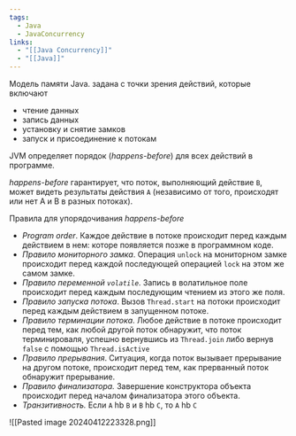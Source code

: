 ```yaml
---
tags:
  - Java
  - JavaConcurrency
links:
  - "[[Java Concurrency]]"
  - "[[Java]]"
---
```

Модель памяти Java. задана с точки зрения действий, которые включают
- чтение данных
- запись данных
- установку и снятие замков
- запуск и присоединение к потокам

JVM определяет порядок (*happens-before*) для всех действий в программе.

*happens-before* гарантирует, что поток, выполняющий действие `B`, может видеть результаты действия `A` (независимо от того, происходят или нет A и B в разных потоках).

Правила для упорядочивания *happens-before*
- *Program order*. Каждое действие в потоке происходит перед каждым действием в нем: которе появляется позже в программном коде.
- *Правило мониторного замка*. Операция `unlock` на мониторном замке происходит перед каждой последующей операцией `lock` на этом же самом замке.
- *Правило переменной `volatile`*. Запись в волатильное поле происходит перед каждым последующим чтением из этого же поля.
- *Правило запуска потока*. Вызов `Thread.start` на потоки происходит перед каждым действием в запущенном потоке.
- *Правило терминации потока*. Любое действие в потоке происходит перед тем, как любой другой поток обнаружит, что поток терминироваля, успешно вернувшись из `Thread.join` либо вернув `false` с помощью `Thread.isActive`
- *Правило прерывания*. Ситуация, когда поток вызывает прерывание на другом потоке, происходит перед тем, как прерванный поток обнаружит прерывание.
- *Правило финализатора.* Завершение конструктора объекта происходит перед началом финализатора этого объекта.
- *Транзитивность.* Если `A` hb `B` и `B` hb `C`, то `A` hb `C` 

![[Pasted image 20240412223328.png]]
